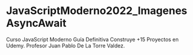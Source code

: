 # JavaScriptModerno2022_ImagenesAsyncAwait
Curso JavaScript Moderno Guía Definitiva Construye +15 Proyectos en Udemy. Profesor Juan Pablo De La Torre Valdez.
